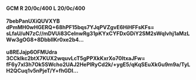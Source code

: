 #### GCM R 20/0c/400 L 20/0c/400
**7bebPanUXiQUVXYB**<br/>**dPmMH0wHGERQ+68hPF15bqs7YJqPVZgvE6HiHFFsKFs=**<br/>**sLfaU/uN7zC//mDVUi83CelnwRg31pKYxCYFDxGDiY2SM2sWqIvhj1aMzLWw3gOG8+8DbbllKr0xe2b4...**<br/><br/>
**u8REJajp6OFMUdra**<br/>**3CCklkc2btX7KUX2wquvLcT5gPPXkKxrXo70ItxaJFw=**<br/>**fF6y7xl3h7Ok5SWcho2UAJ2HePlRyCd2k/+ygE5/qKqSEuXkGu9m9a/TyLH2QCuq1v5nPjeT/Y+fhGDI...**
